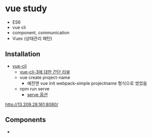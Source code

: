 # vue study
- ES6
- vue cli
- component, communication
- Vuex (상태관리 패턴)

## Installation
- [vue-cli](https://cli.vuejs.org/guide/installation.html) 
	- [vue-cli-3에 대한 간단 리뷰](http://www.daleseo.com/vue-cli3/)
	- vue create project-name
		- 예전엔 vue init webpack-simple projectname 형식으로 썼었음
	- npm run serve
		- [serve 옵션](https://cli.vuejs.org/guide/cli-service.html#using-the-binary)

http://13.209.28.161:8080/

## Components
- 

